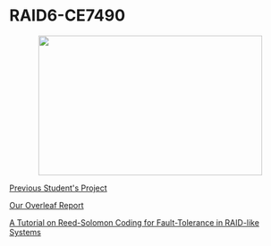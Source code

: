 # RAID6-CE7490

<p align="center">
    <img src='https://linustechtips.com/main/uploads/monthly_09_2015/post-239070-0-22015900-1441472733.gif' width="400" height="250">
</p>

[Previous Student's Project](https://github.com/MengShen0709/CE7490-RAID6)

[Our Overleaf Report](https://www.overleaf.com/7292873883sjhhnnhyysmm)

[A Tutorial on Reed-Solomon Coding for Fault-Tolerance in RAID-like Systems](http://web.eecs.utk.edu/~jplank/plank/papers/CS-96-332.pdf)
